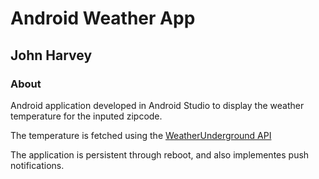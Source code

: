 Android Weather App
===================

## John Harvey

### About
Android application developed in Android Studio to display the weather temperature for the inputed zipcode.  

The temperature is fetched using the [WeatherUnderground API](https://www.wunderground.com/weather/api/)  

The application is persistent through reboot, and also implementes push notifications.


